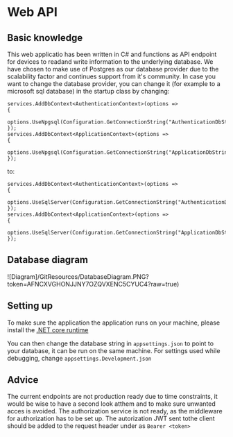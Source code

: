 # Web API

## Basic knowledge
This web applicatio has been written in C# and functions as API endpoint for devices to readand write information to the underlying database. We have chosen to make use of Postgres as our database provider due to the scalability factor and continues support from it's community. In case you want to change the database provider, you can change it (for example to a microsoft sql database) in the startup class by changing:
```
services.AddDbContext<AuthenticationContext>(options =>
{
    options.UseNpgsql(Configuration.GetConnectionString("AuthenticationDbString"));
});
services.AddDbContext<ApplicationContext>(options =>
{
    options.UseNpgsql(Configuration.GetConnectionString("ApplicationDbString"));
});
```
to:
```
services.AddDbContext<AuthenticationContext>(options =>
{
    options.UseSqlServer(Configuration.GetConnectionString("AuthenticationDbString"));
});
services.AddDbContext<ApplicationContext>(options =>
{
    options.UseSqlServer(Configuration.GetConnectionString("ApplicationDbString"));
});
```

## Database diagram
![Diagram]/GitResources/DatabaseDiagram.PNG?token=AFNCXVGHONJJNY7OZQVXENC5CYUC4?raw=true)

## Setting up
To make sure the application the application runs on your machine, please install the [.NET core runtime](https://dotnet.microsoft.com/download)

You can then change the database string in `appsettings.json` to point to your database, it can be run on the same machine. For settings used while debugging, change `appsettings.Development.json`

## Advice
The current endpoints are not production ready due to time constraints, it would be wise to have a second look atthem and to make sure unwanted acces is avoided.
The authorization service is not ready, as the middleware for authorization has to be set up. The autorization JWT sent tothe client should be added to the request header under as `Bearer <token>`
